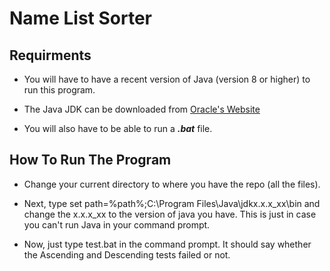 # Name List Sorter

## **Requirments**

* You will have to have a recent version of Java (version 8 or higher) to run this program.

* The Java JDK can be downloaded from [Oracle's Website](https://www.oracle.com/technetwork/es/java/javasebusiness/downloads/index.html)

* You will also have to be able to run a **_.bat_** file.

## **How To Run The Program** 

* Change your current directory to where you have the repo (all the files).

* Next, type set path=%path%;C:\Program Files\Java\jdkx.x.x_xx\bin and change the x.x.x_xx to the version of java you have. This is just in case you can't run Java in your command prompt.

* Now, just type test.bat in the command prompt. It should say whether the Ascending and Descending tests failed or not.
